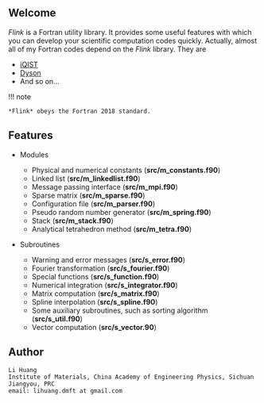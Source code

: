 ## Welcome

*Flink* is a Fortran utility library. It provides some useful features with which you can develop your scientific computation codes quickly. Actually, almost all of my Fortran codes depend on the *Flink* library. They are

* [iQIST](https://github.com/huangli712/iqist)
* [Dyson](https://github.com/huangli712/dyson)
* And so on...

!!! note

    *Flink* obeys the Fortran 2018 standard. 

## Features

* Modules
    * Physical and numerical constants (**src/m_constants.f90**)
    * Linked list (**src/m_linkedlist.f90**)
    * Message passing interface (**src/m_mpi.f90**)
    * Sparse matrix (**src/m_sparse.f90**)
    * Configuration file (**src/m_parser.f90**)
    * Pseudo random number generator (**src/m_spring.f90**)
    * Stack (**src/m_stack.f90**)
    * Analytical tetrahedron method (**src/m_tetra.f90**)

* Subroutines
    * Warning and error messages (**src/s_error.f90**)
    * Fourier transformation (**src/s_fourier.f90**)
    * Special functions (**src/s_function.f90**)
    * Numerical integration (**src/s_integrator.f90**)
    * Matrix computation (**src/s_matrix.f90**)
    * Spline interpolation (**src/s_spline.f90**)
    * Some auxiliary subroutines, such as sorting algorithm (**src/s_util.f90**)
    * Vector computation (**src/s_vector.90**)

## Author

```text
Li Huang
Institute of Materials, China Academy of Engineering Physics, Sichuan Jiangyou, PRC
email: lihuang.dmft at gmail.com
```
